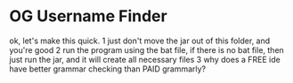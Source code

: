  # OG Username Finder
 
ok, let's make this quick.
1 just don't move the jar out of this folder, and you're good
2 run the program using the bat file, if there is no bat file, then just run the jar, and it will create all necessary files
3 why does a FREE ide have better grammar checking than PAID grammarly?
